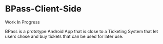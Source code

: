 # BPass-Client-Side

Work In Progress

BPass is a prototype Android App that is close to a Ticketing System that let users 
chose and buy tickets that can be used for later use. 

